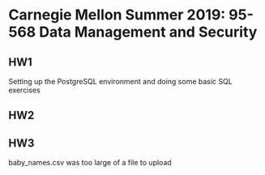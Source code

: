 # Carnegie Mellon Summer 2019: 95-568 Data Management and Security

## HW1
Setting up the PostgreSQL environment and doing some basic SQL exercises 

## HW2 

## HW3
baby_names.csv was too large of a file to upload
